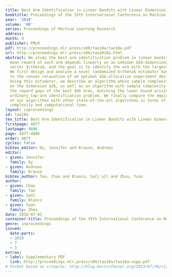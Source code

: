 ```yaml
---
title: Best Arm Identification in Linear Bandits with Linear Dimension Dependency
booktitle: Proceedings of the 35th International Conference on Machine Learning
year: '2018'
volume: '80'
series: Proceedings of Machine Learning Research
address: 
month: 0
publisher: PMLR
pdf: http://proceedings.mlr.press/v80/tao18a/tao18a.pdf
url: http://proceedings.mlr.press/v80/tao2018a.html
abstract: We study the best arm identification problem in linear bandits, where the
  mean reward of each arm depends linearly on an unknown $d$-dimensional parameter
  vector $\theta$, and the goal is to identify the arm with the largest expected reward.
  We first design and analyze a novel randomized $\theta$ estimator based on the solution
  to the convex relaxation of an optimal $G$-allocation experiment design problem.
  Using this estimator, we describe an algorithm whose sample complexity depends linearly
  on the dimension $d$, as well as an algorithm with sample complexity dependent on
  the reward gaps of the best $d$ arms, matching the lower bound arising from the
  ordinary top-arm identification problem. We finally compare the empirical performance
  of our algorithms with other state-of-the-art algorithms in terms of both sample
  complexity and computational time.
layout: inproceedings
id: tao18a
tex_title: Best Arm Identification in Linear Bandits with Linear Dimension Dependency
firstpage: 4877
lastpage: 4886
page: 4877-4886
order: 4877
cycles: false
bibtex_editor: Dy, Jennifer and Krause, Andreas
editor:
- given: Jennifer
  family: Dy
- given: Andreas
  family: Krause
bibtex_author: Tao, Chao and Blanco, Sa{\'u}l and Zhou, Yuan
author:
- given: Chao
  family: Tao
- given: Saúl
  family: Blanco
- given: Yuan
  family: Zhou
date: 2018-07-03
container-title: Proceedings of the 35th International Conference on Machine Learning
genre: inproceedings
issued:
  date-parts:
  - 2018
  - 7
  - 3
extras:
- label: Supplementary PDF
  link: http://proceedings.mlr.press/v80/tao18a/tao18a-supp.pdf
# Format based on citeproc: http://blog.martinfenner.org/2013/07/30/citeproc-yaml-for-bibliographies/
---
```

